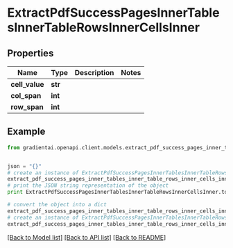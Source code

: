 # ExtractPdfSuccessPagesInnerTablesInnerTableRowsInnerCellsInner


## Properties
Name | Type | Description | Notes
------------ | ------------- | ------------- | -------------
**cell_value** | **str** |  | 
**col_span** | **int** |  | 
**row_span** | **int** |  | 

## Example

```python
from gradientai.openapi.client.models.extract_pdf_success_pages_inner_tables_inner_table_rows_inner_cells_inner import ExtractPdfSuccessPagesInnerTablesInnerTableRowsInnerCellsInner


json = "{}"
# create an instance of ExtractPdfSuccessPagesInnerTablesInnerTableRowsInnerCellsInner from a JSON string
extract_pdf_success_pages_inner_tables_inner_table_rows_inner_cells_inner_instance = ExtractPdfSuccessPagesInnerTablesInnerTableRowsInnerCellsInner.from_json(json)
# print the JSON string representation of the object
print ExtractPdfSuccessPagesInnerTablesInnerTableRowsInnerCellsInner.to_json()

# convert the object into a dict
extract_pdf_success_pages_inner_tables_inner_table_rows_inner_cells_inner_dict = extract_pdf_success_pages_inner_tables_inner_table_rows_inner_cells_inner_instance.to_dict()
# create an instance of ExtractPdfSuccessPagesInnerTablesInnerTableRowsInnerCellsInner from a dict
extract_pdf_success_pages_inner_tables_inner_table_rows_inner_cells_inner_form_dict = extract_pdf_success_pages_inner_tables_inner_table_rows_inner_cells_inner.from_dict(extract_pdf_success_pages_inner_tables_inner_table_rows_inner_cells_inner_dict)
```
[[Back to Model list]](../README.md#documentation-for-models) [[Back to API list]](../README.md#documentation-for-api-endpoints) [[Back to README]](../README.md)


